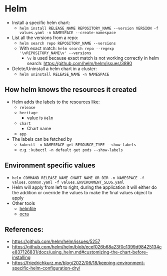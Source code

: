 # Helm

- Install a specific helm chart:
  - `helm install RELEASE_NAME REPOSITORY_NAME --version VERSION -f values.yaml -n NAMESPACE --create-namespace`
- List all the versions from a repo: 
  - `helm search repo REPOSITORY_NAME --versions`
  - With exact match: `helm search repo --regexp '\vREPOSITORY_NAME\v' --versions`
    - `\v` is used because exact match is not working correctly in helm search: https://github.com/helm/helm/issues/3890
- Delete/Uninstall a helm chart in a cluster:
  - `helm uninstall RELEASE_NAME -n NAMESPACE`


## How helm knows the resources it created
- Helm adds the labels to the resources like:
  - `release`
  - `heritage`
    - value is `Helm`
  - `chart`
    - Chart name
  - `app`
- The labels can be fetched by
  - `kubectl -n NAMESPACE get RESOURCE_TYPE --show-labels`
  - e.g. : `kubectl -n default get pods --show-labels`


## Environment specific values

- `helm COMMAND RELEASE_NAME CHART_NAME_OR_DIR -n NAMESPACE -f values.common.yaml -f values.ENVIRONMENT_SLUG.yaml`
- Helm will apply from left to right, during the application it will either do the addition or override the values to make the final values object to apply
- Other tools
  - [helmfile](https://github.com/helmfile/helmfile)
  - [ocra](https://github.com/nuvo/orca)

## References:

- https://github.com/helm/helm/issues/5257
- https://github.com/helm/helm/blob/ecef026b68a23f0c1399d98425134ce837126831/docs/using_helm.md#customizing-the-chart-before-installing
- https://friedrichkurz.me/blog/2022/06/18/keeping-environment-specific-helm-configuration-dry/